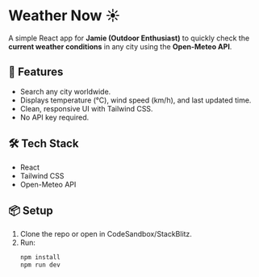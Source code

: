# Weather Now ☀️

A simple React app for **Jamie (Outdoor Enthusiast)** to quickly check the **current weather conditions** in any city using the **Open-Meteo API**.

## 🚀 Features
- Search any city worldwide.
- Displays temperature (°C), wind speed (km/h), and last updated time.
- Clean, responsive UI with Tailwind CSS.
- No API key required.

## 🛠️ Tech Stack
- React
- Tailwind CSS
- Open-Meteo API

## 📦 Setup
1. Clone the repo or open in CodeSandbox/StackBlitz.
2. Run:
   ```bash
   npm install
   npm run dev
